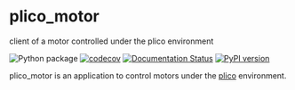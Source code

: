 # plico_motor
client of a motor controlled under the plico environment 


 ![Python package](https://github.com/ArcetriAdaptiveOptics/plico_motor/workflows/Python%20package/badge.svg)
 [![codecov](https://codecov.io/gh/ArcetriAdaptiveOptics/plico_motor/branch/main/graph/badge.svg?token=ApWOrs49uw)](https://codecov.io/gh/ArcetriAdaptiveOptics/plico_motor)
 [![Documentation Status](https://readthedocs.org/projects/plico_motor/badge/?version=latest)](https://plico_motor.readthedocs.io/en/latest/?badge=latest)
 [![PyPI version](https://badge.fury.io/py/plico-motor.svg)](https://badge.fury.io/py/plico-motor)


plico_motor is an application to control motors under the [plico][plico] environment.

[plico]: https://github.com/ArcetriAdaptiveOptics/plico
